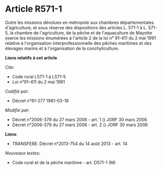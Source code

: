 # Article R571-1

Outre les missions dévolues en métropole aux chambres départementales d'agriculture, et sous réserve des dispositions des
articles L. 571-1 à L. 571-5, la chambre de l'agriculture, de la pêche et de l'aquaculture de Mayotte exerce les missions
énumérées à l'article 2 de la loi n° 91-411 du 2 mai 1991 relative à l'organisation interprofessionnelle des pêches maritimes
et des élevages marins et à l'organisation de la conchyliculture.

**Liens relatifs à cet article**

_Cite_:

  - Code rural L571-1 à L571-5
  - Loi n°91-411 du 2 mai 1991

_Codifié par_:

  - Décret n°81-277 1981-03-18

_Modifié par_:

  - Décret n°2006-379 du 27 mars 2006 - art. 1 () JORF 30 mars 2006
  - Décret n°2006-379 du 27 mars 2006 - art. 2 () JORF 30 mars 2006

**Liens**:

  - TRANSFERE: Décret n°2013-754 du 14 août 2013 - art. 14

_Nouveaux textes_:

  - Code rural et de la pêche maritime - art. D571-1 (M)
